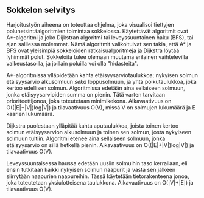 ## Sokkelon selvitys

Harjoitustyön aiheena on toteuttaa ohjelma, joka visualisoi tiettyjen polunetsintäalgoritmien toimintaa sokkelossa. Käytettävät algoritmit ovat A\*-algoritmi ja joko Dijkstran algoritmi tai leveyssuuntainen haku (BFS), tai ajan salliessa molemmat. Nämä algoritmit valikoituivat sen takia, että A\* ja BFS ovat yleisimpiä sokkeloiden ratkaisualgoritmeja ja Dijkstra löytää lyhimmät polut. Sokkeloita tulee olemaan muutama erilainen vaihtelevilla vaikeustasoilla, ja joillain poluilla voi olla "hidasteita".

A\*-algoritmissa ylläpidetään kahta etäisyysarviotaulukkoa; nykyisen solmun etäisyysarvio alkusolmuun _sekä_ loppusolmuun, ja yhtä polkutaulukkoa, joka kertoo edellisen solmun. Algoritmissa edetään aina sellaiseen solmuun, jonka etäisyysarvioiden summa on pienin. Tätä varten tarvitaan prioriteettijonoa, joka toteutetaan minimikekona. Aikavaativuus on O((|E|+|V|)log|V|) ja tilavaativuus O(V), missä V on solmujen lukumäärä ja E kaarien lukumäärä.

Dijkstra puolestaan ylläpitää kahta aputaulukkoa, joista toinen kertoo solmun etäisyysarvion alkusolmuun ja toinen sen solmun, josta nykyiseen solmuun tultiin. Algoritmi etenee aina sellaiseen solmuun, jonka etäisyysarvio on sillä hetkellä pienin. Aikavaativuus on O((|E|+|V|)log|V|) ja tilavaativuus O(V).

Leveyssuuntaisessa haussa edetään uusiin solmuihin taso kerrallaan, eli ensin tutkitaan kaikki nykyisen solmun naapurit ja vasta sen jälkeen siirrytään naapurien naapureihin. Tässä käytetään tietorakenteena jonoa, joka toteutetaan yksiulotteisena taulukkona. Aikavaativuus on O(|V|+|E|) ja tilavaativuus O(V).

